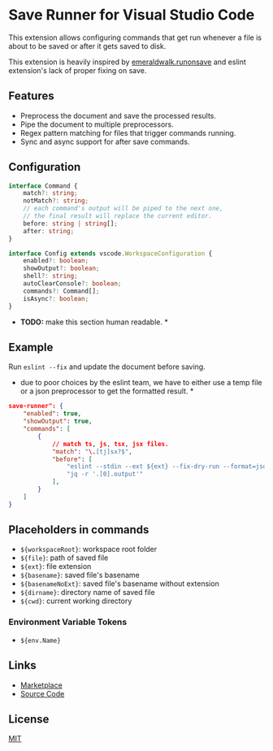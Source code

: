 # Save Runner for Visual Studio Code

This extension allows configuring commands that get run whenever a file is about to be saved or after it gets saved to disk.

This extension is heavily inspired by [emeraldwalk.runonsave](https://marketplace.visualstudio.com/items?itemName=emeraldwalk.RunOnSave) and
eslint extension's lack of proper fixing on save.

## Features

* Preprocess the document and save the processed results.
* Pipe the document to multiple preprocessors.
* Regex pattern matching for files that trigger commands running.
* Sync and async support for after save commands.

## Configuration

```ts
interface Command {
	match?: string;
	notMatch?: string;
	// each command's output will be piped to the next one,
	// the final result will replace the current editor.
	before: string | string[];
	after: string;
}

interface Config extends vscode.WorkspaceConfiguration {
	enabled?: boolean;
	showOutput?: boolean;
	shell?: string;
	autoClearConsole?: boolean;
	commands?: Command[];
	isAsync?: boolean;
}
```

* **TODO:** make this section human readable. *

## Example

Run `eslint --fix` and update the document before saving.

* due to poor choices by the eslint team, we have to either use a temp file or a json preprocessor to get the formatted result. *

```json
save-runner": {
	"enabled": true,
	"showOutput": true,
	"commands": [
		{
			// match ts, js, tsx, jsx files.
			"match": "\.[tj]sx?$",
			"before": [
				"eslint --stdin --ext ${ext} --fix-dry-run --format=json",
				"jq -r '.[0].output'"
			],
		}
	]
}
```

## Placeholders in commands

* `${workspaceRoot}`: workspace root folder
* `${file}`: path of saved file
* `${ext}`: file extension
* `${basename}`: saved file's basename
* `${basenameNoExt}`: saved file's basename without extension
* `${dirname}`: directory name of saved file
* `${cwd}`: current working directory

### Environment Variable Tokens

* `${env.Name}`

## Links

* [Marketplace](https://marketplace.visualstudio.com/items/emeraldwalk.RunOnSave)
* [Source Code](https://github.com/OneOfOne/vscode-save-runner)

## License

[MIT](https://opensource.org/licenses/MIT)
